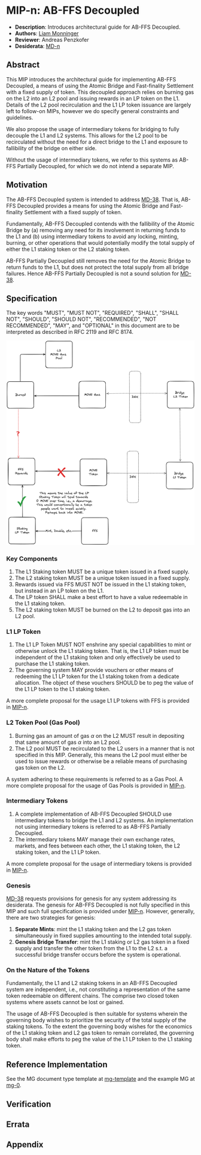# MIP-n: AB-FFS Decoupled
- **Description**: Introduces architectural guide for AB-FFS Decoupled. 
- **Authors**: [Liam Monninger](mailto:liam@movementlabs.xyz)
- **Reviewer**: Andreas Penzkofer
- **Desiderata**: [MD-n](../MD/md-n/README.md)

## Abstract

This MIP introduces the architectural guide for implementing AB-FFS Decoupled, a means of using the Atomic Bridge and Fast-finality Settlement with a fixed supply of token. This decoupled approach relies on burning gas on the L2 into an L2 pool and issuing rewards in an LP token on the L1. Details of the L2 pool recirculation and the L1 LP token issuance are largely left to follow-on MIPs, however we do specify general constraints and guidelines. 

We also propose the usage of intermediary tokens for bridging to fully decouple the L1 and L2 systems. This allows for the L2 pool to be recirculated without the need for a direct bridge to the L1 and exposure to fallibility of the bridge on either side. 

Without the usage of intermediary tokens, we refer to this systems as AB-FFS Partially Decoupled, for which we do not intend a separate MIP. 

## Motivation

The AB-FFS Decoupled system is intended to address [MD-38](https://github.com/movementlabsxyz/MIP/pull/38). That is, AB-FFS Decoupled provides a means for using the Atomic Bridge and Fast-finality Settlement with a fixed supply of token. 

Fundamentally, AB-FFS Decoupled contends with the fallibility of the Atomic Bridge by (a) removing any need for its involvement in returning funds to the L1 and (b) using intermediary tokens to avoid any locking, minting, burning, or other operations that would potentially modify the total supply of either the L1 staking token or the L2 staking token.

AB-FFS Partially Decoupled still removes the need for the Atomic Bridge to return funds to the L1, but does not protect the total supply from all bridge failures. Hence AB-FFS Partially Decoupled is not a sound solution for [MD-38](https://github.com/movementlabsxyz/MIP/pull/38).

## Specification

The key words "MUST", "MUST NOT", "REQUIRED", "SHALL", "SHALL NOT", "SHOULD", "SHOULD NOT", "RECOMMENDED", "NOT RECOMMENDED", "MAY", and "OPTIONAL" in this document are to be interpreted as described in RFC 2119 and RFC 8174.

![AB-FFS Decoupled](./ab-ffs-decoupled.png)

### Key Components
1. The L1 Staking token MUST be a unique token issued in a fixed supply.
2. The L2 staking token MUST be a unique token issued in a fixed supply.
3. Rewards issued via FFS MUST NOT be issued in the L1 staking token, but instead in an LP token on the L1.
4. The LP token SHALL make a best effort to have a value redeemable in the L1 staking token.
5. The L2 staking token MUST be burned on the L2 to deposit gas into an L2 pool.

### L1 LP Token
1. The L1 LP Token MUST NOT enshrine any special capabilities to mint or otherwise unlock the L1 staking token. That is, the L1 LP token must be independent of the L1 staking token and only effectively be used to purchase the L1 staking token.
2. The governing system MAY provide vouchers or other means of redeeming the L1 LP token for the L1 staking token from a dedicate allocation. The object of these vouchers SHOULD be to peg the value of the L1 LP token to the L1 staking token.

A more complete proposal for the usage L1 LP tokens with FFS is provided in [MIP-n](todo).

### L2 Token Pool (Gas Pool)
1. Burning gas an amount of gas $\alpha$ on the L2 MUST result in depositing that same amount of gas $\alpha$ into an L2 pool.
2. The L2 pool MUST be recirculated to the L2 users in a manner that is not specified in this MIP. Generally, this means the L2 pool must either be used to issue rewards or otherwise be a reliable means of purchasing gas token on the L2. 

A system adhering to these requirements is referred to as a Gas Pool. A more complete proposal for the usage of Gas Pools is provided in [MIP-n](todo).

### Intermediary Tokens
1. A complete implementation of AB-FFS Decoupled SHOULD use intermediary tokens to bridge the L1 and L2 systems. An implementation not using intermediary tokens is referred to as AB-FFS Partially Decoupled.
2. The intermediary tokens MAY manage their own exchange rates, markets, and fees between each other, the L1 staking token, the L2 staking token, and the L1 LP token.

A more complete proposal for the usage of intermediary tokens is provided in [MIP-n](todo).

### Genesis
[MD-38](https://github.com/movementlabsxyz/MIP/pull/38) requests provisions for genesis for any system addressing its desiderata. The genesis for AB-FFS Decoupled is not fully specified in this MIP and such full specification is provided under [MIP-n](todo). However, generally, there are two strategies for genesis:

1. **Separate Mints**: mint the L1 staking token and the L2 gas token simultaneously in fixed supplies amounting to the intended total supply.
2. **Genesis Bridge Transfer**: mint the L1 staking or L2 gas token in a fixed supply and transfer the other token from the L1 to the L2 s.t. a successful bridge transfer occurs before the system is operational.

### On the Nature of the Tokens
Fundamentally, the L1 and L2 staking tokens in an AB-FFS Decoupled system are independent, i.e., not constituting a representation of the same token redeemable on different chains. The comprise two closed token systems where assets cannot be lost or gained.

The usage of AB-FFS Decoupled is then suitable for systems wherein the governing body wishes to prioritize the security of the total supply of the staking tokens. To the extent the governing body wishes for the economics of the L1 staking token and L2 gas token to remain correlated, the governing body shall make efforts to peg the value of the L1 LP token to the L1 staking token.

## Reference Implementation
See the MG document type template at [mg-template](../../md-template.md) and the example MG at [mg-0](../../MG/mg-0/README.md).


## Verification



## Errata


## Appendix
